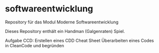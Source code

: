# softwareentwicklung
Repository für das Modul Moderne Softwareentwicklung

Dieses Repository enthält ein Handman (Galgenraten) Spiel.

Aufgabe CCD:
Erstellen eines CDD Cheat Sheet
Überarbeiten eines Codes in CleanCode und begründen
